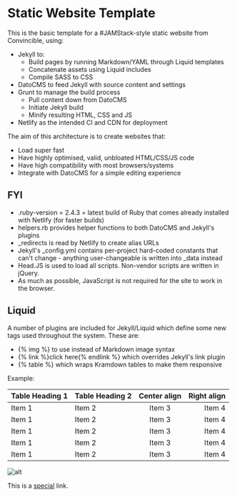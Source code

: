 # Static Website Template

This is the basic template for a #JAMStack-style static website from Convincible, using:

* Jekyll to:
  * Build pages by running Markdown/YAML through Liquid templates
  * Concatenate assets using Liquid includes
  * Compile SASS to CSS
* DatoCMS to feed Jekyll with source content and settings
* Grunt to manage the build process
  * Pull content down from DatoCMS
  * Initiate Jekyll build
  * Minify resulting HTML, CSS and JS
* Netlify as the intended CI and CDN for deployment

The aim of this architecture is to create websites that:

* Load super fast
* Have highly optimised, valid, unbloated HTML/CSS/JS code
* Have high compatibility with most browsers/systems
* Integrate with DatoCMS for a simple editing experience

## FYI

* .ruby-version = 2.4.3 = latest build of Ruby that comes already installed with Netlify (for faster builds)
* helpers.rb provides helper functions to both DatoCMS and Jekyll's plugins
* \_redirects is read by Netlify to create alias URLs
* Jekyll's \_config.yml contains per-project hard-coded constants that can't change - anything user-changeable is written into \_data instead
* Head.JS is used to load all scripts. Non-vendor scripts are written in jQuery.
* As much as possible, JavaScript is not required for the site to work in the browser.

## Liquid

A number of plugins are included for Jekyll/Liquid which define some new tags used throughout the system. These are:

* {% img %} to use instead of Markdown image syntax
* {% link %}click here{% endlink %} which overrides Jekyll's link plugin
* {% table %} which wraps Kramdown tables to make them responsive

Example:

<!--{% table large %}-->
| Table Heading 1 | Table Heading 2 | Center align    | Right align     |
| :-------------- | :-------------- | :-------------: | --------------: |
| Item 1          | Item 2          | Item 3          | Item 4          |
| Item 1          | Item 2          | Item 3          | Item 4          |
| Item 1          | Item 2          | Item 3          | Item 4          |
| Item 1          | Item 2          | Item 3          | Item 4          |
| Item 1          | Item 2          | Item 3          | Item 4          |
<!--{% endtable %}-->

<!--{% img %}-->
![alt](http://placekitten.com/50/50)
<!--{% endimg %}-->

This is a <!--{% link %}-->[special](google.com)<!--{% endlink %}--> link.
